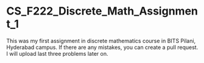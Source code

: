 # CS_F222_Discrete_Math_Assignment_1
This was my first assignment in discrete mathematics course in BITS Pilani, Hyderabad campus. If there are any mistakes, you can create a pull request.
I will upload last three problems later on.
